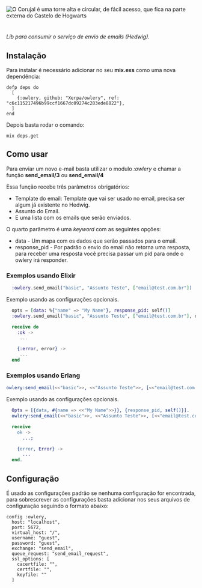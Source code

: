 ![O Corujal é uma torre alta e circular, de fácil acesso, que fica na parte externa do Castelo de Hogwarts](https://i.imgur.com/9ipQed5.png)
#
*Lib para consumir o serviço de envio de emails (Hedwig).*

## Instalação

Para instalar é necessário adicionar no seu **mix.exs** como uma nova dependência:

```
defp deps do
  [
    {:owlery, github: "Xerpa/owlery", ref: "c6c115217496b99ccf1667dc09274c283ede8822"},
  ]
end
```

Depois basta rodar o comando:

```
mix deps.get
```

## Como usar

Para enviar um novo e-mail basta utilizar o modulo *:owlery* e chamar a função **send_email/3** ou **send_email/4**

Essa função recebe três parâmetros obrigatórios:

- Template do email: Template que vai ser usado no email, precisa ser algum já existente no Hedwig.
- Assunto do Email.
- E uma lista com os emails que serão enviados.

O quarto parâmetro é uma *keyword* com as seguintes opções:

- data - Um mapa com os dados que serão passados para o email.
- response_pid - Por padrão o envio do email não retorna uma resposta, para receber uma resposta você precisa passar um pid para onde o owlery irá responder.

### Exemplos usando Elixir

```elixir
  :owlery.send_email("basic", "Assunto Teste", ["email@test.com.br"])
```

Exemplo usando as configurações opcionais.

```elixir
  opts = [data: %{"name" => "My Name"}, response_pid: self()]
  :owlery.send_email("basic", "Assunto Teste", ["email@test.com.br"], opts)

  receive do
    :ok ->
     ...

    {:error, error} ->
     ...
  end
```

### Exemplos usando Erlang

```erlang
owlery:send_email(<<"basic">>, <<"Assunto Teste">>, [<<"email@test.com.br">>])
```

Exemplo usando as configurações opcionais.

```erlang
  Opts = [{data, #{name => <<"My Name">>}}, {response_pid, self()}].
  owlery:send_email(<<"basic">>, <<"Assunto Teste">>, [<<"email@test.com.br">>], Opts).

  receive
    ok ->
      ...;

    {error, Error} ->
      ...
  end.
```

## Configuração

É usado as configurações padrão se nenhuma configuração for encontrada, para sobrescrever as configurações basta adicionar
nos seus arquivos de configuração seguindo o formato abaixo:

```
config :owlery,
  host: "localhost",
  port: 5672,
  virtual_host: "/",
  username: "guest",
  password: "guest",
  exchange: "send_email",
  queue_request: "send_email_request",
  ssl_options: [
    cacertfile: "",
    certfile: "",
    keyfile: ""
  ]
```

